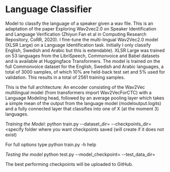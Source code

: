 # Language Classifier
Model to classify the language of a speaker given a wav file. 
This is an adaptation of the paper Exploring Wav2vec2.0 on Speaker Identification and Language Verification (Zhiyun Fan et al in Computing Research Repository, CoRR, 2020).
I fine-tune the multi-lingual Wav2Vec2.0 model (XLSR Large) on a Language Identification task. Initially I only classify English, Swedish and Arabic but this is extendable). XLSR Large was trained on 53 languages from the LibriSpeech, Commonvoice and Babel datasets and is available at Huggingface Transformers.
The model is trained on the full Commonvoice dataset for the English, Swedish and Arabic languages, a total of 3000 samples, of which 10% are held-back test set and 5% used for validation. This results in a total of 2561 training samples.

This is the full architecture:
An encoder consisting of the Wav2Vec multilingual model (from transformers import Wav2VecForCTC) with a Language Modeling head, followed by an average pooling layer which takes a simple mean of the output from the language model (modeloutput.logits) and a fully connected layer that classifies into one of X (at the moment 3) languages.

*Training the Model:*
python train.py --dataset_dir=<specify path to training data directory> --checkpoints_dir=<specify folder where you want checkpoints saved (will create if it does not exist)

For full options type python train.py -h help

*Testing the model*
python test.py --model_checkpoint= <specify path to model checkpoint to test> --test_data_dir=<specify path to test data directory>

The best performing checkpoints will be uploaded to GitHub.
